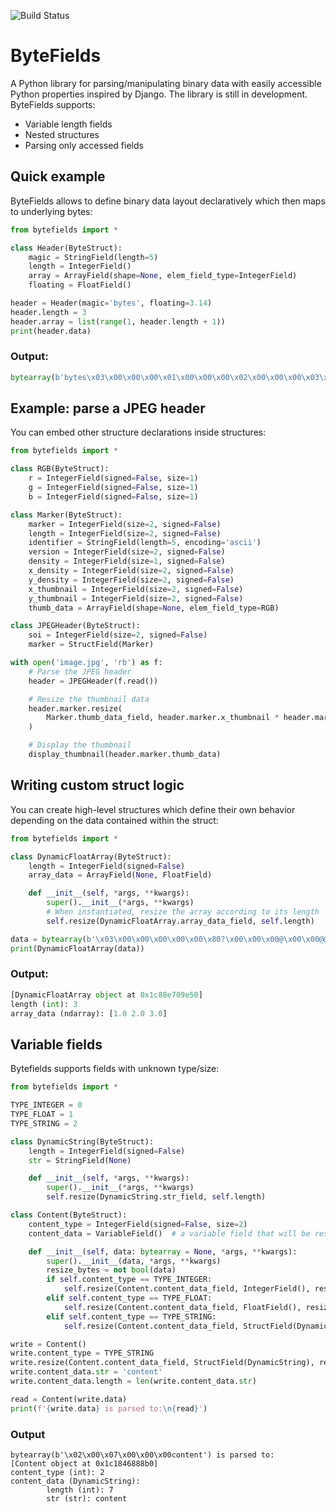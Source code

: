 ![Build Status](https://github.com/donadigo/bytefields/workflows/Build/badge.svg)
# ByteFields
A Python library for parsing/manipulating binary data with easily accessible Python properties inspired by Django. The library is still in development. ByteFields supports:
* Variable length fields
* Nested structures
* Parsing only accessed fields

## Quick example
ByteFields allows to define binary data layout declaratively which then maps to underlying bytes:
```py
from bytefields import *

class Header(ByteStruct):
    magic = StringField(length=5)
    length = IntegerField()
    array = ArrayField(shape=None, elem_field_type=IntegerField)
    floating = FloatField()

header = Header(magic='bytes', floating=3.14)
header.length = 3
header.array = list(range(1, header.length + 1))
print(header.data)
```

### Output:
```py
bytearray(b'bytes\x03\x00\x00\x00\x01\x00\x00\x00\x02\x00\x00\x00\x03\x00\x00\x00\xc3\xf5H@')`
```

## Example: parse a JPEG header
You can embed other structure declarations inside structures:
```py
from bytefields import *

class RGB(ByteStruct):
    r = IntegerField(signed=False, size=1)
    g = IntegerField(signed=False, size=1)
    b = IntegerField(signed=False, size=1)

class Marker(ByteStruct):
    marker = IntegerField(size=2, signed=False)
    length = IntegerField(size=2, signed=False)
    identifier = StringField(length=5, encoding='ascii')
    version = IntegerField(size=2, signed=False)
    density = IntegerField(size=1, signed=False)
    x_density = IntegerField(size=2, signed=False)
    y_density = IntegerField(size=2, signed=False)
    x_thumbnail = IntegerField(size=2, signed=False)
    y_thumbnail = IntegerField(size=2, signed=False)
    thumb_data = ArrayField(shape=None, elem_field_type=RGB)

class JPEGHeader(ByteStruct):
    soi = IntegerField(size=2, signed=False)
    marker = StructField(Marker)

with open('image.jpg', 'rb') as f:
    # Parse the JPEG header
    header = JPEGHeader(f.read())

    # Resize the thumbnail data
    header.marker.resize(
        Marker.thumb_data_field, header.marker.x_thumbnail * header.marker.y_thumbnail
    )

    # Display the thumbnail
    display_thumbnail(header.marker.thumb_data)
```

## Writing custom struct logic
You can create high-level structures which define their own behavior depending on the data contained within the struct:
```py
from bytefields import *

class DynamicFloatArray(ByteStruct):
    length = IntegerField(signed=False)
    array_data = ArrayField(None, FloatField)

    def __init__(self, *args, **kwargs):
        super().__init__(*args, **kwargs)
        # When instantiated, resize the array according to its length
        self.resize(DynamicFloatArray.array_data_field, self.length)

data = bytearray(b'\x03\x00\x00\x00\x00\x00\x80?\x00\x00\x00@\x00\x00@@')
print(DynamicFloatArray(data))
```

### Output:
```py
[DynamicFloatArray object at 0x1c88e709e50]
length (int): 3
array_data (ndarray): [1.0 2.0 3.0]
```

## Variable fields
Bytefields supports fields with unknown type/size:
```py
from bytefields import *

TYPE_INTEGER = 0
TYPE_FLOAT = 1
TYPE_STRING = 2

class DynamicString(ByteStruct):
    length = IntegerField(signed=False)
    str = StringField(None)

    def __init__(self, *args, **kwargs):
        super().__init__(*args, **kwargs)
        self.resize(DynamicString.str_field, self.length)

class Content(ByteStruct):
    content_type = IntegerField(signed=False, size=2)
    content_data = VariableField()  # a variable field that will be resized when parsing the struct

    def __init__(self, data: bytearray = None, *args, **kwargs):
        super().__init__(data, *args, **kwargs)
        resize_bytes = not bool(data)
        if self.content_type == TYPE_INTEGER:
            self.resize(Content.content_data_field, IntegerField(), resize_bytes=resize_bytes)
        elif self.content_type == TYPE_FLOAT:
            self.resize(Content.content_data_field, FloatField(), resize_bytes=resize_bytes)
        elif self.content_type == TYPE_STRING:
            self.resize(Content.content_data_field, StructField(DynamicString), resize_bytes=resize_bytes)

write = Content()
write.content_type = TYPE_STRING
write.resize(Content.content_data_field, StructField(DynamicString), resize_bytes=True)
write.content_data.str = 'content'
write.content_data.length = len(write.content_data.str)

read = Content(write.data)
print(f'{write.data} is parsed to:\n{read}')
```

### Output
```
bytearray(b'\x02\x00\x07\x00\x00\x00content') is parsed to:
[Content object at 0x1c1846888b0]
content_type (int): 2
content_data (DynamicString):
        length (int): 7
        str (str): content
```